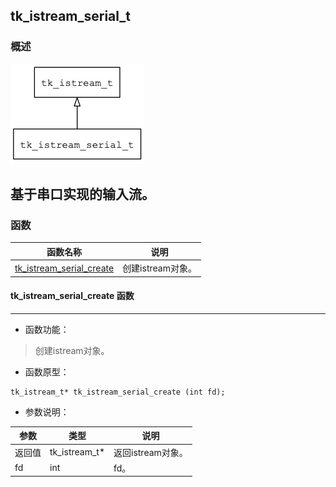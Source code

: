 ## tk\_istream\_serial\_t
### 概述
![image](images/tk_istream_serial_t_0.png)

基于串口实现的输入流。
----------------------------------
### 函数
<p id="tk_istream_serial_t_methods">

| 函数名称 | 说明 | 
| -------- | ------------ | 
| <a href="#tk_istream_serial_t_tk_istream_serial_create">tk\_istream\_serial\_create</a> | 创建istream对象。 |
#### tk\_istream\_serial\_create 函数
-----------------------

* 函数功能：

> <p id="tk_istream_serial_t_tk_istream_serial_create">创建istream对象。

* 函数原型：

```
tk_istream_t* tk_istream_serial_create (int fd);
```

* 参数说明：

| 参数 | 类型 | 说明 |
| -------- | ----- | --------- |
| 返回值 | tk\_istream\_t* | 返回istream对象。 |
| fd | int | fd。 |
